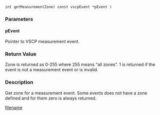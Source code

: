 

```clike
int getMeasurementZone( const vscpEvent *pEvent )
```

### Parameters

#### pEvent
Pointer to VSCP measurement event.

### Return Value
Zone is returned as 0-255 where 255 means “all zones”. 1 is returned if the event is not a measurement event or is invalid. 

### Description
Get zone for a measurement event. Some events does not have a zone defined and for them zero is always returned. 



[filename](./bottom_copyright.md ':include')